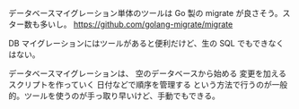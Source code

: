 データベースマイグレーション単体のツールは Go 製の migrate が良さそう。スター数も多いし。
https://github.com/golang-migrate/migrate

DB マイグレーションにはツールがあると便利だけど、生の SQL でもできなくはない。

データベースマイグレーションは、
空のデータベースから始める
変更を加えるスクリプトを作っていく
日付などで順序を管理する
という方法で行うのが一般的。ツールを使うのが手っ取り早いけど、手動でもできる。
